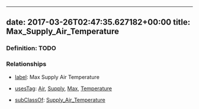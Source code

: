 
---
date: 2017-03-26T02:47:35.627182+00:00
title: Max_Supply_Air_Temperature
---
### Definition: TODO

### Relationships

* [label](http://www.w3.org/2000/01/rdf-schema#label): Max Supply Air Temperature

* [usesTag](https://brickschema.org/schema/1.0/BrickFrame#usesTag): [Air](https://brickschema.org/schema/1.0/BrickTag#Air), [Supply](https://brickschema.org/schema/1.0/BrickTag#Supply), [Max](https://brickschema.org/schema/1.0/BrickTag#Max), [Temperature](https://brickschema.org/schema/1.0/BrickTag#Temperature)

* [subClassOf](http://www.w3.org/2000/01/rdf-schema#subClassOf): [Supply_Air_Temperature](https://brickschema.org/schema/1.0/Brick#Supply_Air_Temperature)
